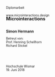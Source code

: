 <section style="font-size:.6em;">
    <p>Diplomarbeit</p>
    <h1>Microinteractions</h1>
    <p style="margin-top:-2rem;">www.microinteractions.design</p>
    <br>
    <p>
    <h3>Simon Hermann</h3>
    </p>
    <p>Betreut von:
    <br> Prof. Henning Schellhorn
    <br> Richard Stickel
    </p>
    <br>
    <br>
    <br>
    <p>Hochschule Wismar
    <br> 19. Juni 2018</p>
</section>